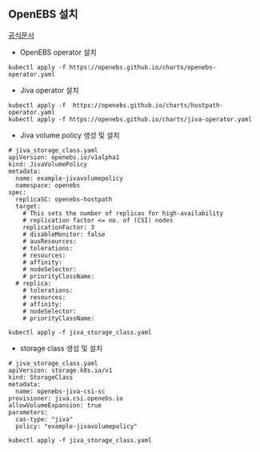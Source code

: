 ## OpenEBS 설치
[공식문서](https://openebs.io/docs/user-guides/jiva/jiva-install) 

* OpenEBS operator 설치
```
kubectl apply -f https://openebs.github.io/charts/openebs-operator.yaml
```


* Jiva operator 설치
```
kubectl apply -f  https://openebs.github.io/charts/hostpath-operator.yaml
kubectl apply -f https://openebs.github.io/charts/jiva-operator.yaml
```

* Jiva volume policy 생성 및 설치 

```
# jiva_storage_class.yaml
apiVersion: openebs.io/v1alpha1
kind: JivaVolumePolicy
metadata:
  name: example-jivavolumepolicy
  namespace: openebs
spec:
  replicaSC: openebs-hostpath
  target:
    # This sets the number of replicas for high-availability
    # replication factor <= no. of (CSI) nodes
    replicationFactor: 3
    # disableMonitor: false
    # auxResources:
    # tolerations:
    # resources:
    # affinity:
    # nodeSelector:
    # priorityClassName:
  # replica:
    # tolerations:
    # resources:
    # affinity:
    # nodeSelector:
    # priorityClassName:
```

```
kubectl apply -f jiva_storage_class.yaml
```

* storage class 생성 및 설치 
```
# jiva_storage_class.yaml
apiVersion: storage.k8s.io/v1
kind: StorageClass
metadata:
  name: openebs-jiva-csi-sc
provisioner: jiva.csi.openebs.io
allowVolumeExpansion: true
parameters:
  cas-type: "jiva"
  policy: "example-jivavolumepolicy"

```
```
kubectl apply -f jiva_storage_class.yaml
```
